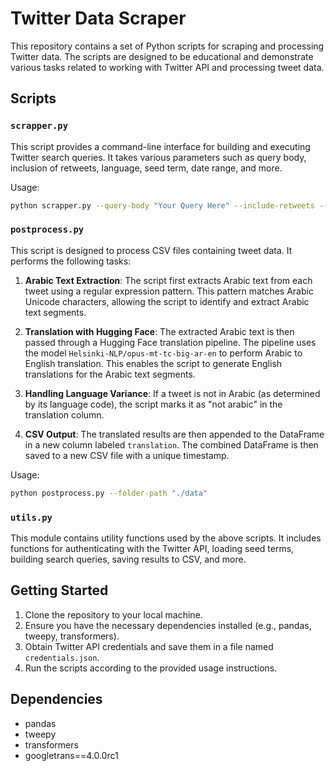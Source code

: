 # Twitter Data Scraper

This repository contains a set of Python scripts for scraping and processing Twitter data. The scripts are designed to be educational and demonstrate various tasks related to working with Twitter API and processing tweet data.

## Scripts

### `scrapper.py`

This script provides a command-line interface for building and executing Twitter search queries. It takes various parameters such as query body, inclusion of retweets, language, seed term, date range, and more.

Usage:
```bash
python scrapper.py --query-body "Your Query Here" --include-retweets --query-language "en" --query-seed "example" --start-date "yyyy-mm-dd" --end-date "yyyy-mm-dd" --max-results 100 --limit 200 --no-save-results
```

### `postprocess.py`

This script is designed to process CSV files containing tweet data. It performs the following tasks:

1. **Arabic Text Extraction**: The script first extracts Arabic text from each tweet using a regular expression pattern. This pattern matches Arabic Unicode characters, allowing the script to identify and extract Arabic text segments.

2. **Translation with Hugging Face**: The extracted Arabic text is then passed through a Hugging Face translation pipeline. The pipeline uses the model `Helsinki-NLP/opus-mt-tc-big-ar-en` to perform Arabic to English translation. This enables the script to generate English translations for the Arabic text segments.

3. **Handling Language Variance**: If a tweet is not in Arabic (as determined by its language code), the script marks it as "not arabic" in the translation column.

4. **CSV Output**: The translated results are then appended to the DataFrame in a new column labeled `translation`. The combined DataFrame is then saved to a new CSV file with a unique timestamp.

Usage:
```bash
python postprocess.py --folder-path "./data"
```
### `utils.py`

This module contains utility functions used by the above scripts. It includes functions for authenticating with the Twitter API, loading seed terms, building search queries, saving results to CSV, and more.

## Getting Started

1. Clone the repository to your local machine.
2. Ensure you have the necessary dependencies installed (e.g., pandas, tweepy, transformers).
3. Obtain Twitter API credentials and save them in a file named `credentials.json`.
4. Run the scripts according to the provided usage instructions.

## Dependencies

- pandas
- tweepy
- transformers
- googletrans==4.0.0rc1
